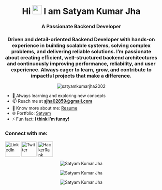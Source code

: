 <h1 align="center">Hi <img style="height: 30px;" src="https://emojipedia-us.s3.amazonaws.com/source/microsoft-teams/337/waving-hand_1f44b.png" alt=""> I am Satyam Kumar Jha</h1>
<h3 align="center">A Passionate Backend Developer</h3>
<h3 align="center">
Driven and detail-oriented Backend Developer with hands-on experience in building scalable systems, solving complex problems, and delivering reliable solutions. I’m passionate about creating efficient, well-structured backend architectures and continuously improving performance, reliability, and user experience. Always eager to learn, grow, and contribute to impactful projects that make a difference.
</h3>

<p align="center"> 
  <img src="https://komarev.com/ghpvc/?username=satyamkumarjha2002&label=Profile%20views&color=0e75b6&style=flat" alt="satyamkumarjha2002" /> 
</p>

- 🌱 Always learning and exploring new concepts  
- 📫 Reach me at **sjha02859@gmail.com**  
- 📄 Know more about me: [Resume](https://drive.google.com/drive/folders/1KabKWB4tu6NElJ2zGaF7ajvCgwHIlNAK)  
- 🌐 Portfolio: [Satyam](https://satyamkumarjha2002.github.io/portfolio/)  
- ⚡ Fun fact: **I think I’m funny!**

<h3 align="left">Connect with me:</h3>
<p>
<a href="https://www.linkedin.com/in/satyam-kumar-jha-29b354235/" target="_blank"><img align="center" src="https://cdn-icons-png.flaticon.com/512/174/174857.png" alt="LinkedIn" height="50"/></a>
<a href="https://twitter.com/SatyamK25680503" target="_blank"><img align="center" src="https://cdn-icons-png.flaticon.com/512/124/124021.png" alt="Twitter" height="50" /></a>
<a href="https://www.hackerrank.com/fw17_0780?hr_r=1" target="_blank"><img align="center" src="https://cdn4.iconfinder.com/data/icons/logos-and-brands/512/160_Hackerrank_logo_logos-512.png" alt="HackerRank" height="50" /></a>
</p>

<p align="center">
  <img align="center" src="https://github-readme-stats.vercel.app/api/top-langs?username=satyamkumarjha2002&show_icons=true&locale=en&layout=compact" alt="Satyam Kumar Jha" />
</p>

<p align="center">
  <img align="center" src="https://github-readme-stats.vercel.app/api?username=satyamkumarjha2002&show_icons=true&locale=en" alt="Satyam Kumar Jha" />
</p>

<p align="center">
  <img align="center" src="https://github-readme-streak-stats.herokuapp.com/?user=satyamkumarjha2002&" alt="Satyam Kumar Jha" />
</p>
